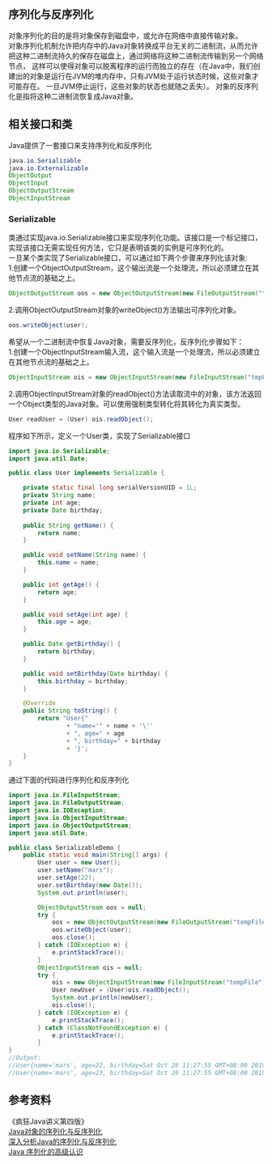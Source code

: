 ## 序列化与反序列化
对象序列化的目的是将对象保存到磁盘中，或允许在网络中直接传输对象。  
对象序列化机制允许把内存中的Java对象转换成平台无关的二进制流，从而允许把这种二进制流持久的保存在磁盘上，通过网络将这种二进制流传输到另一个网络节点，
这样可以使得对象可以脱离程序的运行而独立的存在（在Java中，我们创建出的对象是运行在JVM的堆内存中，只有JVM处于运行状态时候，这些对象才可能存在。
一旦JVM停止运行，这些对象的状态也就随之丢失）。
对象的反序列化是指将这种二进制流恢复成Java对象。
## 相关接口和类
Java提供了一套接口来支持序列化和反序列化
```Java
java.io.Serializable
java.io.Externalizable
ObjectOutput
ObjectInput
ObjectOutputStream
ObjectInputStream
```
### Serializable
类通过实现java.io.Serializable接口来实现序列化功能。该接口是一个标记接口，实现该接口无需实现任何方法，它只是表明该类的实例是可序列化的。  
一旦某个类实现了Serializable接口，可以通过如下两个步骤来序列化该对象:  
1.创建一个ObjectOutputStream，这个输出流是一个处理流，所以必须建立在其他节点流的基础之上。
```Java
ObjectOutputStream oos = new ObjectOutputStream(new FileOutputStream("tmpFile"));
```
2.调用ObjectOutputStream对象的writeObject()方法输出可序列化对象。
```Java
oos.writeObject(user);
```
希望从一个二进制流中恢复Java对象，需要反序列化，反序列化步骤如下：  
1.创建一个ObjectInputStream输入流，这个输入流是一个处理流，所以必须建立在其他节点流的基础之上。
```Java
ObjectInputStream ois = new ObjectInputStream(new FileInputStream("tmpFile"));
```
2.调用ObjectInputStream对象的readObject()方法读取流中的对象，该方法返回一个Object类型的Java对象。可以使用强制类型转化将其转化为真实类型。
```Java
User readUser = (User) ois.readObject();
```
程序如下所示，定义一个User类，实现了Serializable接口
```Java
import java.io.Serializable;
import java.util.Date;

public class User implements Serializable {

    private static final long serialVersionUID = 1L;
    private String name;
    private int age;
    private Date birthday;
    
    public String getName() {
        return name;
    }

    public void setName(String name) {
        this.name = name;
    }

    public int getAge() {
        return age;
    }

    public void setAge(int age) {
        this.age = age;
    }

    public Date getBirthday() {
        return birthday;
    }

    public void setBirthday(Date birthday) {
        this.birthday = birthday;
    }

    @Override
    public String toString() {
        return "User{"
                + "name='" + name + '\''
                + ", age=" + age
                + ", birthday=" + birthday
                + '}';
    }
}
```
通过下面的代码进行序列化和反序列化
```Java
import java.io.FileInputStream;
import java.io.FileOutputStream;
import java.io.IOException;
import java.io.ObjectInputStream;
import java.io.ObjectOutputStream;
import java.util.Date;

public class SerializableDemo {
    public static void main(String[] args) {
        User user = new User();
        user.setName("mars");
        user.setAge(22);
        user.setBirthday(new Date());
        System.out.println(user);

        ObjectOutputStream oos = null;
        try {
            oos = new ObjectOutputStream(new FileOutputStream("tempFile"));
            oos.writeObject(user);
            oos.close();
        } catch (IOException e) {
            e.printStackTrace();
        }
        ObjectInputStream ois = null;
        try {
            ois = new ObjectInputStream(new FileInputStream("tempFile"));
            User newUser = (User)ois.readObject();
            System.out.println(newUser);
            ois.close();
        } catch (IOException e) {
            e.printStackTrace();
        } catch (ClassNotFoundException e) {
            e.printStackTrace();
        }
}
//Output:
//User{name='mars', age=22, birthday=Sat Oct 26 11:27:55 GMT+08:00 2019}
//User{name='mars', age=23, birthday=Sat Oct 26 11:27:55 GMT+08:00 2019}
```
## 参考资料
《疯狂Java讲义第四版》  
[Java对象的序列化与反序列化](https://www.hollischuang.com/archives/1150)  
[深入分析Java的序列化与反序列化](https://www.hollischuang.com/archives/1140)  
[Java 序列化的高级认识](https://www.ibm.com/developerworks/cn/java/j-lo-serial/)
